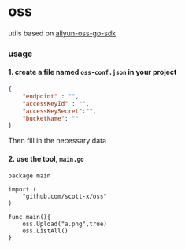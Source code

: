 # oss
utils based on [aliyun-oss-go-sdk](https://github.com/scott-x/aliyun-oss-go-sdk/tree/master/oss)

### usage
#### 1. create a file named `oss-conf.json` in your project

```json
{
    "endpoint" : "",
    "accessKeyId" : "",
    "accessKeySecret":"",
    "bucketName": ""
}
```
Then fill in the necessary data

#### 2. use the tool, `main.go`
```golang
package main

import (
	"github.com/scott-x/oss"
)

func main(){
	oss.Upload("a.png",true)
	oss.ListAll()
}
```
